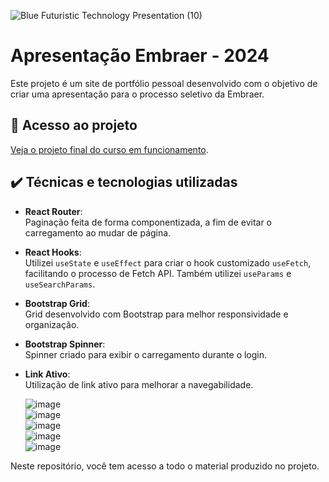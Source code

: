 
![Blue Futuristic Technology Presentation (10)](https://github.com/user-attachments/assets/3c04b4cf-f51e-4dbe-bb2c-e05063491642)

# Apresentação Embraer - 2024  

Este projeto é um site de portfólio pessoal desenvolvido com o objetivo de criar uma apresentação para o processo seletivo da Embraer.


## 📁 Acesso ao projeto  

[Veja o projeto final do curso em funcionamento](https://lshv04.github.io/embraer2024/#/).  

## ✔️ Técnicas e tecnologias utilizadas  

- **React Router**:  
  Paginação feita de forma componentizada, a fim de evitar o carregamento ao mudar de página.  
- **React Hooks**:  
  Utilizei `useState` e `useEffect` para criar o hook customizado `useFetch`, facilitando o processo de Fetch API. Também utilizei `useParams` e `useSearchParams`.  
- **Bootstrap Grid**:  
  Grid desenvolvido com Bootstrap para melhor responsividade e organização.  
- **Bootstrap Spinner**:  
  Spinner criado para exibir o carregamento durante o login.  
- **Link Ativo**:  
  Utilização de link ativo para melhorar a navegabilidade.  

  ![image](https://github.com/user-attachments/assets/ea111e31-ded6-468e-81d5-78d3793dbd4a)  
  ![image](https://github.com/user-attachments/assets/966c5286-78dc-4a7e-9f2a-4de9fbc51df6)  
  ![image](https://github.com/user-attachments/assets/4e9d9eef-4dd1-42d8-88c2-bd4711b8c9e1)  
  ![image](https://github.com/user-attachments/assets/9b83ef3f-540b-4707-a3e8-bc608a6503a5)  
  ![image](https://github.com/user-attachments/assets/b3421264-c875-4fd0-9aa7-d8e9218ba275)  







 

Neste repositório, você tem acesso a todo o material produzido no projeto.
